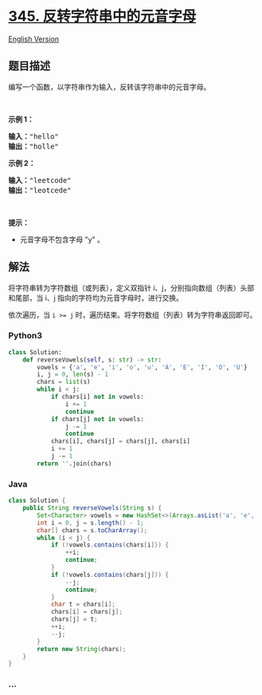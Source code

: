 # [345. 反转字符串中的元音字母](https://leetcode-cn.com/problems/reverse-vowels-of-a-string)

[English Version](https://github.com/yanglr/leetcode-ac/blob/master/assets/0300-0399/0345.Reverse%20Vowels%20of%20a%20String/README_EN.md)

## 题目描述

<!-- 这里写题目描述 -->

<p>编写一个函数，以字符串作为输入，反转该字符串中的元音字母。</p>

<p>&nbsp;</p>

<p><strong>示例 1：</strong></p>

<pre><strong>输入：</strong>&quot;hello&quot;
<strong>输出：</strong>&quot;holle&quot;
</pre>

<p><strong>示例 2：</strong></p>

<pre><strong>输入：</strong>&quot;leetcode&quot;
<strong>输出：</strong>&quot;leotcede&quot;</pre>

<p>&nbsp;</p>

<p><strong>提示：</strong></p>

<ul>
	<li>元音字母不包含字母 &quot;y&quot; 。</li>
</ul>


## 解法

<!-- 这里可写通用的实现逻辑 -->

将字符串转为字符数组（或列表），定义双指针 i、j，分别指向数组（列表）头部和尾部，当 i、j 指向的字符均为元音字母时，进行交换。

依次遍历，当 `i >= j` 时，遍历结束。将字符数组（列表）转为字符串返回即可。

<!-- tabs:start -->

### **Python3**

<!-- 这里可写当前语言的特殊实现逻辑 -->

```python
class Solution:
    def reverseVowels(self, s: str) -> str:
        vowels = {'a', 'e', 'i', 'o', 'u', 'A', 'E', 'I', 'O', 'U'}
        i, j = 0, len(s) - 1
        chars = list(s)
        while i < j:
            if chars[i] not in vowels:
                i += 1
                continue
            if chars[j] not in vowels:
                j -= 1
                continue
            chars[i], chars[j] = chars[j], chars[i]
            i += 1
            j -= 1
        return ''.join(chars)
```

### **Java**

<!-- 这里可写当前语言的特殊实现逻辑 -->

```java
class Solution {
    public String reverseVowels(String s) {
        Set<Character> vowels = new HashSet<>(Arrays.asList('a', 'e', 'i', 'o', 'u', 'A', 'E', 'I', 'O', 'U'));
        int i = 0, j = s.length() - 1;
        char[] chars = s.toCharArray();
        while (i < j) {
            if (!vowels.contains(chars[i])) {
                ++i;
                continue;
            }
            if (!vowels.contains(chars[j])) {
                --j;
                continue;
            }
            char t = chars[i];
            chars[i] = chars[j];
            chars[j] = t;
            ++i;
            --j;
        }
        return new String(chars);
    }
}
```

### **...**

```

```

<!-- tabs:end -->
